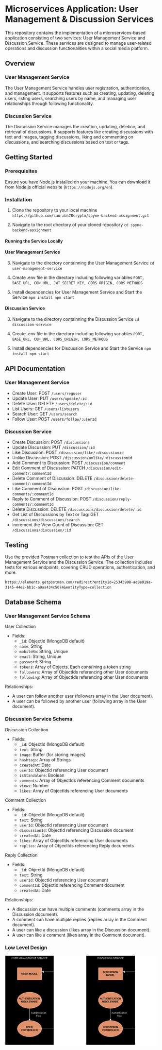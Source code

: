 # Microservices Application: User Management & Discussion Services

This repository contains the implementation of a microservices-based application consisting of two services: User Management Service and Discussion Service. These services are designed to manage user-related operations and discussion functionalities within a social media platform.

## Overview

### User Management Service

The User Management Service handles user registration, authentication, and management. It supports features such as creating, updating, deleting users, listing users, searching users by name, and managing user relationships through following functionality.

### Discussion Service

The Discussion Service manages the creation, updating, deletion, and retrieval of discussions. It supports features like creating discussions with text and images, tagging discussions, liking and commenting on discussions, and searching discussions based on text or tags.

## Getting Started

### Prerequisites

Ensure you have Node.js installed on your machine. You can download it from Node.js official website (`https://nodejs.org/en`).

### Installation

1. Clone the repository to your local machine
``
https://github.com/saurabh78crypto/spyne-backend-assignment.git
``

2. Navigate to the root directory of your cloned repository
``
cd spyne-backend-assignment
``

#### Running the Service Locally

#### User Management Service 
3. Navigate to the directory containning the User Management Service
``
cd user-management-service
``

4. Create .env file in the directory including following variables
``
PORT, BASE_URL, CON_URL, JWT_SECRET_KEY, CORS_ORIGIN, CORS_METHODS
`` 

5. Install dependencies for User Management Service and Start the Service
``
npm install
npm start
``

#### Discussion Service 
3. Navigate to the directory containning the Discussion Service
``
cd discussion-service
``

4. Create .env file in the directory including following variables
``
PORT, BASE_URL, CON_URL, CORS_ORIGIN, CORS_METHODS
`` 

5. Install dependencies for Discussion Service and Start the Service
``
npm install
npm start
``

## API Documentation

### User Management Service

- Create User: POST `/users/reguser`
- Update User: PUT `/users/update/:id`
- Delete User: DELETE `/users/delete/:id`
- List Users: GET `/users/listusers`
- Search User: GET `/users/search`
- Follow User: POST `/users/follow/:userId`

### Discussion Service

- Create Discussion: POST `/discussions`
- Update Discussion: PUT `/discussion/:id`
- Like Discussion: POST `/discussion/like/:discussionid`
- Unlike Discussion: POST `/discussion/unlike/:discussionid`
- Add Comment to Discussion: POST `/discussion/comment`
- Edit Comment of Discussion: PATCH `/discussion/edit-comment/:commentId`
- Delete Comment of Discussion: DELETE `/discussion/delete-comment/:commentId`
- Like Comment of Discussion: POST `/discussion/like-comments/:commentId`
- Reply to Comment of Discussion: POST `/discussion/reply-comments/:commentId`
- Delete Discussion: DELETE `/discussions/discussion/delete/:id`
- Get List of Discussions by Text or Tag: GET `/discussions/discussions/search`
- Increment the View Count of Discussion: GET `/discussions/discussion/:id`


## Testing

Use the provided Postman collection to test the APIs of the User Management Service and the Discussion Service. The collection includes tests for various endpoints, covering CRUD operations, authentication, and more.

`https://elements.getpostman.com/redirect?entityId=25343998-ae8e919a-3145-44e2-bb1c-a9aa434c5074&entityType=collection`


## Database Schema

### User Management Service Schema

User Collection

+ Fields:
    - `_id`: ObjectId (MongoDB default)
    - `name`: String
    - `mobileNo`: String, Unique
    - `email`: String, Unique
    - `password`: String
    - `tokens`: Array of Objects, Each containing a token string
    - `followers`: Array of ObjectIds referencing other User documents
    - `following`: Array of ObjectIds referencing other User documents

Relationships:
- A user can follow another user (followers array in the User document).
- A user can be followed by another user (following array in the User document).

### Discussion Service Schema

Discussion Collection

+ Fields:
    - `_id`: ObjectId (MongoDB default)
    - `text`: String
    - `image`: Buffer (for storing images)
    - `hashtags`: Array of Strings
    - `createdAt`: Date
    - `userId`: ObjectId referencing User document
    - `isStandalone`: Boolean
    - `comments`: Array of ObjectIds referencing Comment documents
    - `views`: Number
    - `likes`: Array of ObjectIds referencing User documents

Comment Collection

+ Fields:
    - `_id`: ObjectId (MongoDB default)
    - `text`: String
    - `userId`: ObjectId referencing User document
    - `discussionId`: ObjectId referencing Discussion document
    - `createdAt`: Date
    - `likes`: Array of ObjectIds referencing User documents
    - `replies`: Array of ObjectIds referencing Reply documents

Reply Collection

+ Fields:
    - `_id`: ObjectId (MongoDB default)
    - `text`: String
    - `userId`: ObjectId referencing User document
    - `commentId`: ObjectId referencing Comment document
    - `createdAt`: Date

Relationships:
- A discussion can have multiple comments (comments array in the Discussion document).
- A comment can have multiple replies (replies array in the Comment document).
- A user can like a discussion (likes array in the Discussion document).
- A user can like a comment (likes array in the Comment document).


### Low Level Design

![alt text](/images/LLD.png)